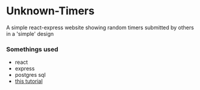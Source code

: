 # Unknown-Timers
A simple react-express website showing random timers submitted by others in a 'simple' design

### Somethings used
- react
- express
- postgres sql
- [this tutorial](http://ericsowell.com/blog/2017/5/16/create-react-app-and-express)
